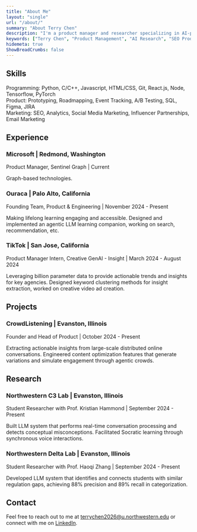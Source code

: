 ```yaml
---
title: "About Me"
layout: "single"
url: "/about/"
summary: "About Terry Chen"
description: "I'm a product manager and researcher specializing in AI-powered user experiences. I currently live in Evanston, studying Computer Science at Northwestern. My focus areas include multi-agent systems, content understanding, and scaling creative workflows through AI multipliers."
keywords: ["Terry Chen", "Product Management", "AI Research", "SEO Product Engineers", "AI Multipliers"]
hidemeta: true
ShowBreadCrumbs: false
---
```


<div class="experience-section">
  <h2>Skills</h2>
  
  <div class="skills-list">
    <div class="skill-item">
      <span class="skill-label">Programming:</span>
      <span class="skill-content">Python, C/C++, Javascript, HTML/CSS, Git, React.js, Node, Tensorflow, PyTorch</span>
    </div>
    <div class="skill-item">
      <span class="skill-label">Product:</span>
      <span class="skill-content">Prototyping, Roadmapping, Event Tracking, A/B Testing, SQL, Figma, JIRA</span>
    </div>
    <div class="skill-item">
      <span class="skill-label">Marketing:</span>
      <span class="skill-content">SEO, Analytics, Social Media Marketing, Influencer Partnerships, Email Marketing</span>
    </div>
  </div>
</div>

<div class="experience-section">
  <h2>Experience</h2>
  
  <div class="experience-card">
    <div class="card-header">
      <h3>Microsoft | Redmond, Washington</h3>
      <span class="position">Product Manager, Sentinel Graph | Current</span>
    </div>
    <p>Graph-based technologies.</p>
  </div>
  
  <div class="experience-card">
    <div class="card-header">
      <h3>Ouraca | Palo Alto, California</h3>
      <span class="position">Founding Team, Product & Engineering | November 2024 - Present</span>
    </div>
    <p>Making lifelong learning engaging and accessible. Designed and implemented an agentic LLM learning companion, working on search, recommendation, etc.</p>
  </div>
  
  <div class="experience-card">
    <div class="card-header">
      <h3>TikTok | San Jose, California</h3>
      <span class="position">Product Manager Intern, Creative GenAI - Insight | March 2024 - August 2024</span>
    </div>
    <p>Leveraging billion parameter data to provide actionable trends and insights for key agencies. Designed keyword clustering methods for insight extraction, worked on creative video ad creation.</p>
  </div>
</div>

<div class="experience-section">
  <h2>Projects</h2>
  
  <div class="experience-card">
    <div class="card-header">
      <h3>CrowdListening | Evanston, Illinois</h3>
      <span class="position">Founder and Head of Product | October 2024 - Present</span>
    </div>
    <p>Extracting actionable insights from large-scale distributed online conversations. Engineered content optimization features that generate variations and simulate engagement through agentic crowds.</p>
  </div>
</div>

<div class="experience-section">
  <h2>Research</h2>
  
  <div class="experience-card">
    <div class="card-header">
      <h3>Northwestern C3 Lab | Evanston, Illinois</h3>
      <span class="position">Student Researcher with Prof. Kristian Hammond | September 2024 - Present</span>
    </div>
    <p>Built LLM system that performs real-time conversation processing and detects conceptual misconceptions. Facilitated Socratic learning through synchronous voice interactions.</p>
  </div>
  
  <div class="experience-card">
    <div class="card-header">
      <h3>Northwestern Delta Lab | Evanston, Illinois</h3>
      <span class="position">Student Researcher with Prof. Haoqi Zhang | September 2024 - Present</span>
    </div>
    <p>Developed LLM system that identifies and connects students with similar regulation gaps, achieving 88% precision and 89% recall in categorization.</p>
  </div>
</div>

## Contact

Feel free to reach out to me at [terrychen2026@u.northwestern.edu](mailto:terrychen2026@u.northwestern.edu) or connect with me on [LinkedIn](https://www.linkedin.com/in/terry-chen-3b44911a4/).